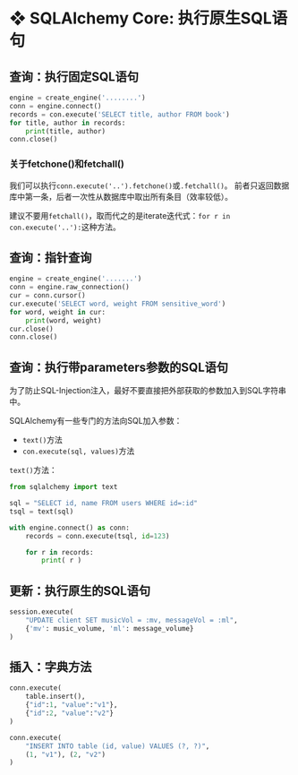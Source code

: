 # ❖ SQLAlchemy Core: 执行原生SQL语句

## 查询：执行固定SQL语句

```py
engine = create_engine('........')
conn = engine.connect()
records = con.execute('SELECT title, author FROM book')
for title, author in records:
    print(title, author)
conn.close()
```

### 关于fetchone()和fetchall()

我们可以执行`conn.execute('..').fetchone()`或`.fetchall()`。
前者只返回数据库中第一条，后者一次性从数据库中取出所有条目（效率较低）。

建议不要用`fetchall()`，取而代之的是iterate迭代式：`for r in con.execute('..'):`这种方法。



## 查询：指针查询

```py
engine = create_engine('.......')
conn = engine.raw_connection()
cur = conn.cursor()
cur.execute('SELECT word, weight FROM sensitive_word')
for word, weight in cur:
    print(word, weight)
cur.close()
conn.close()
```



## 查询：执行带parameters参数的SQL语句

为了防止SQL-Injection注入，最好不要直接把外部获取的参数加入到SQL字符串中。

SQLAlchemy有一些专门的方法向SQL加入参数：
- `text()`方法
- `con.execute(sql, values)`方法

`text()`方法：
```py
from sqlalchemy import text

sql = "SELECT id, name FROM users WHERE id=:id"
tsql = text(sql)

with engine.connect() as conn:
    records = conn.execute(tsql, id=123)

    for r in records:
        print( r )
```

## 更新：执行原生的SQL语句


```py
session.execute(
    "UPDATE client SET musicVol = :mv, messageVol = :ml",
    {'mv': music_volume, 'ml': message_volume}
)
```


## 插入：字典方法

```py
conn.execute(
    table.insert(),
    {"id":1, "value":"v1"},
    {"id":2, "value":"v2"}
)
```

```py
conn.execute(
    "INSERT INTO table (id, value) VALUES (?, ?)",
    (1, "v1"), (2, "v2")
)
```
